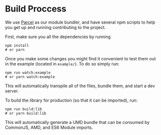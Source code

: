 # Build Proccess

We use [Parcel](https://parceljs.org/ "Parcel") as our module bundler, and have several npm scripts to help you get up and running contributing to the project.

First, make sure you all the dependencies by running

```
npm install
# or yarn
```

Once you make some changes you might find it convenient to test them out in the example (located in `example/`). To do so simply run:

```
npm run watch:example
# or yarn watch:example
```

This will automatically transpile all of the files, bundle them, and start  a dev server.


To build the library for production (so that it can be imported), run:

```
npm run build:lib
# or yarn build:lib
```

This will automatically generate a UMD bundle that can be consumed by CommonJS, AMD, and ES6 Module imports.